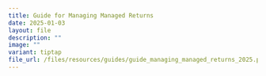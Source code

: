 ```yaml
---
title: Guide for Managing Managed Returns
date: 2025-01-03
layout: file
description: ""
image: ""
variant: tiptap
file_url: /files/resources/guides/guide_managing_managed_returns_2025.pdf
---
```

